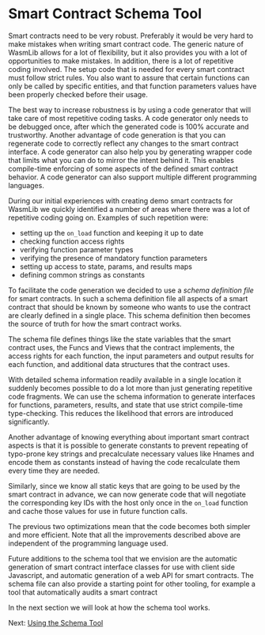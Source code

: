 # Smart Contract Schema Tool

Smart contracts need to be very robust. Preferably it would be very hard to make mistakes
when writing smart contract code. The generic nature of WasmLib allows for a lot of
flexibility, but it also provides you with a lot of opportunities to make mistakes. In
addition, there is a lot of repetitive coding involved. The setup code that is needed for
every smart contract must follow strict rules. You also want to assure that certain
functions can only be called by specific entities, and that function parameters values
have been properly checked before their usage.

The best way to increase robustness is by using a code generator that will take care of
most repetitive coding tasks. A code generator only needs to be debugged once, after which
the generated code is 100% accurate and trustworthy. Another advantage of code generation
is that you can regenerate code to correctly reflect any changes to the smart contract
interface. A code generator can also help you by generating wrapper code that limits what
you can do to mirror the intent behind it. This enables compile-time enforcing of some
aspects of the defined smart contract behavior. A code generator can also support multiple
different programming languages.

During our initial experiences with creating demo smart contracts for WasmLib we quickly
identified a number of areas where there was a lot of repetitive coding going on. Examples
of such repetition were:

* setting up the `on_load` function and keeping it up to date
* checking function access rights
* verifying function parameter types
* verifying the presence of mandatory function parameters
* setting up access to state, params, and results maps
* defining common strings as constants

To facilitate the code generation we decided to use a _schema definition file_ for smart
contracts. In such a schema definition file all aspects of a smart contract that should be
known by someone who wants to use the contract are clearly defined in a single place. This
schema definition then becomes the source of truth for how the smart contract works.

The schema file defines things like the state variables that the smart contract uses, the
Funcs and Views that the contract implements, the access rights for each function, the
input parameters and output results for each function, and additional data structures that
the contract uses.

With detailed schema information readily available in a single location it suddenly
becomes possible to do a lot more than just generating repetitive code fragments. We can
use the schema information to generate interfaces for functions, parameters, results, and
state that use strict compile-time type-checking. This reduces the likelihood that errors
are introduced significantly.

Another advantage of knowing everything about important smart contract aspects is that it
is possible to generate constants to prevent repeating of typo-prone key strings and
precalculate necessary values like Hnames and encode them as constants instead of having
the code recalculate them every time they are needed.

Similarly, since we know all static keys that are going to be used by the smart contract
in advance, we can now generate code that will negotiate the corresponding key IDs with
the host only once in the `on_load` function and cache those values for use in future
function calls.

The previous two optimizations mean that the code becomes both simpler and more 
efficient. Note
that all the improvements described above are independent of the programming language 
used.

Future additions to the schema tool that we envision are the automatic generation of smart
contract interface classes for use with client side Javascript, and automatic generation
of a web API for smart contracts. The schema file can also provide a starting point for
other tooling, for example a tool that automatically audits a smart contract

In the next section we will look at how the schema tool works.

Next: [Using the Schema Tool](usage.md)
